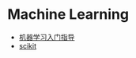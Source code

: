 Machine Learning
========================================

* [机器学习入门指导](https://github.com/hangtwenty/dive-into-machine-learning)
* [scikit](https://github.com/scikit-learn/scikit-learn)

